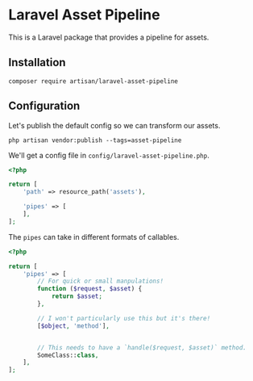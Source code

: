 # Laravel Asset Pipeline

This is a Laravel package that provides a pipeline for assets.

## Installation

```
composer require artisan/laravel-asset-pipeline
```

## Configuration

Let's publish the default config so we can transform our assets.

```
php artisan vendor:publish --tags=asset-pipeline
```

We'll get a config file in `config/laravel-asset-pipeline.php`.

```php
<?php

return [
    'path' => resource_path('assets'),

    'pipes' => [
    ],
];
```

The `pipes` can take in different formats of callables.

```php
<?php

return [
    'pipes' => [
        // For quick or small manpulations!
        function ($request, $asset) {
            return $asset;
        },

        // I won't particularly use this but it's there!
        [$object, 'method'],


        // This needs to have a `handle($request, $asset)` method.
        SomeClass::class,
    ],
];
```
